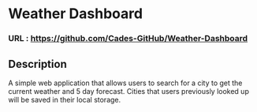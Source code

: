# Weather Dashboard

### URL : https://github.com/Cades-GitHub/Weather-Dashboard

## Description
A simple web application that allows users to search for a city to get the current weather and 5 day forecast. Cities that users previously looked up will be saved in their local storage.